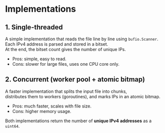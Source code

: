 # Implementations

## 1. Single-threaded

A simple implementation that reads the file line by line using `bufio.Scanner`.  
Each IPv4 address is parsed and stored in a bitset.  
At the end, the bitset count gives the number of unique IPs.

- Pros: simple, easy to read.
- Cons: slower for large files, uses one CPU core only.

## 2. Concurrent (worker pool + atomic bitmap)

A faster implementation that splits the input file into chunks,  
distributes them to workers (goroutines), and marks IPs in an atomic bitmap.

- Pros: much faster, scales with file size.
- Cons: higher memory usage.

Both implementations return the number of **unique IPv4 addresses** as a `uint64`.

